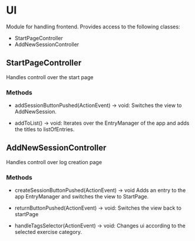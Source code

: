 # UI

Module for handling frontend. Provides access to the following classes:

- StartPageController
- AddNewSessionController

## StartPageController

Handles controll over the start page

### Methods

- addSessionButtonPushed(ActionEvent) -> void: Switches the view to AddNewSession.

- addToList() -> void: Iterates over the EntryManager of the app and adds the titles to listOfEntries.



## AddNewSessionController

Handles controll over log creation page

### Methods

- createSessionButtonPushed(ActionEvent) -> void Adds an entry to the app EntryManager and switches the view to StartPage.

- returnButtonPushed(ActionEvent) -> void: Switches the view back to startPage

- handleTagsSelector(ActionEvent) -> void: Changes ui according to the selected exercise category.



